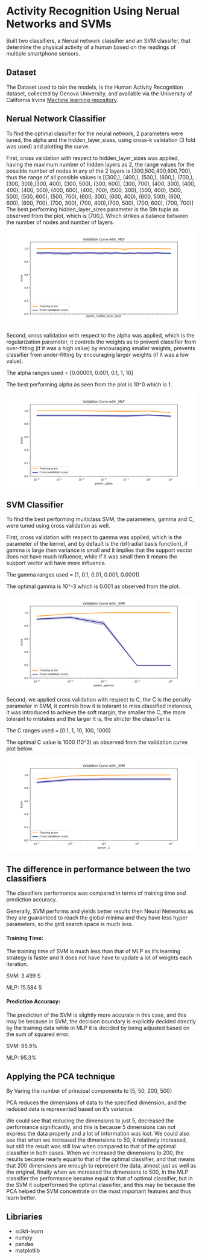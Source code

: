 # Activity Recognition Using Nerual Networks and SVMs
Built two classifiers, a Nerual network classifier and an SVM classifer, that determine the physical activity of a human based on the readings of multiple smartphone sensors.

## Dataset
The Dataset used to tain the models, is the Human Activity Recognition dataset, collected by Genova University, 
and available via the University of California Irvine
[Machine learning repository](https://archive.ics.uci.edu/ml/datasets/human+activity+recognition+using+smartphones).


## Nerual Network Classifier
To find the optimal classifier for the neural network, 2 parameters were tuned, the alpha and the hidden_layer_sizes, 
using cross-k validation (3 fold was used) and plotting the curve.

First, cross validation with respect to hidden_layer_sizes was applied, having the maximum number of hidden layers as 2, the range values for the possible number of nodes in any of the 2 layers is [300,500,400,600,700], thus the range of all possible values is
[(300,), (400,), (500,), (600,), (700,), (300, 300),(300, 400), (300, 500), (300, 600), (300, 700), (400, 300), (400, 400), (400, 500), (400, 600), (400, 700), (500, 300), (500, 400), (500, 500), (500, 600), (500, 700), (600, 300), (600, 400), (600, 500), (600, 600), (600, 700), (700, 300), (700, 400),(700, 500), (700, 600), (700, 700)]
The best performing hidden_layer_sizes parameter is the 5th tuple as observed from the plot, which is (700,). Which strikes a balance between the number of nodes and number of layers.

![alt text](https://github.com/abadrawy/ActivityRecognition/blob/master/images/MLP_Hidden_layer_sizes.png)


Second, cross validation with respect to the alpha was applied, which is the regularization parameter, it controls the weights as to prevent classifier from over-fitting (if it was a high value) by encouraging smaller weights, prevents classifier from under-fitting by encouraging larger weights (if it was a low value).

The alpha ranges used = [0.00001, 0.001, 0.1, 1, 10]

The best performing alpha as seen from the plot is 10^0 which is 1.

![alt text](https://github.com/abadrawy/ActivityRecognition/blob/master/images/MLP_alpha.png)


## SVM Classifier
To find the best performing multiclass SVM, the parameters, gamma and C, were tuned using cross validation as well.

First, cross validation with respect to gamma was applied, which is the parameter of the kernel, and by default is the rbf(radial basis function), if gamma is large then variance is small and it implies that the support vector does not have much influence, while if it was small then it means the support vector will have more influence.

The gamma ranges used = [1, 0.1, 0.01, 0.001, 0.0001]

The optimal gamma is 10^-3 which is 0.001 as observed from the plot.

![alt text](https://github.com/abadrawy/ActivityRecognition/blob/master/images/SVM_gamma.png)

Second, we applied cross validation with respect to C, the C is the penalty parameter in SVM, it controls how it is tolerant to miss classified instances, it was introduced to achieve the soft margin, the smaller the C, the more tolerant to mistakes and the larger it is, the stricter the classifier is.

The C ranges used = [0.1, 1, 10, 100, 1000]

The optimal C value is 1000 (10^3) as observed from the validation curve plot below.

![alt text](https://github.com/abadrawy/ActivityRecognition/blob/master/images/SVM_C.png)




## The difference in performance between the two classifiers

The classifiers performance was compared in terms of training time and prediction accuracy.

Generally, SVM performs and yields better results then Neural Networks as they are guaranteed to reach the global minima and they have less hyper parameters, so the gird search space is much less.

#### Training Time:

The training time of SVM is much less than that of MLP as it’s learning strategy is faster and it does not have have to update a lot of weights each iteration.

SVM: 3.499 S

MLP: 15.584 S

#### Prediction Accuracy:

The prediction of the SVM is slightly more accurate in this case, and this may be because in SVM, the decision boundary is explicitly decided directly by the training data while in MLP it is decided by being adjusted based on the sum of squared error.

SVM: 95.9%

MLP: 95.3%


## Applying the PCA technique
By Varing the number of principal components to [5, 50, 200, 500]

PCA reduces the dimensions of data to the specified dimension, and the reduced data is represented based on it’s variance.

We could see that reducing the dimensions to just 5, decreased the performance significantly, and this is because 5 dimensions can not express the data properly and a lot of information was lost. We could also see that when we increased the dimensions to 50, it relatively increased, but still the result was still low when compared to that of the optimal classifier in both cases. When we increased the dimensions to 200, the results became nearly equal to that of the optimal classifier, and that means that 200 dimensions are enough to represent the data, almost just as well as the original, finally when we increased the dimensions to 500, In the MLP classifier the performance became equal to that of optimal classifier, but in the SVM it outperformed the optimal classifier, and this may be because the PCA helped the SVM concentrate on the most important features and thus learn better.

## Libriaries

* scikit-learn
* numpy
* pandas
* matplotlib
